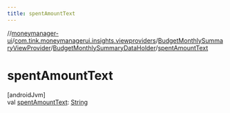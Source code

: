 ```yaml
---
title: spentAmountText
---
```

//[moneymanager-ui](../../../../index.html)/[com.tink.moneymanagerui.insights.viewproviders](../../index.html)/[BudgetMonthlySummaryViewProvider](../index.html)/[BudgetMonthlySummaryDataHolder](index.html)/[spentAmountText](spent-amount-text.html)



# spentAmountText



[androidJvm]\
val [spentAmountText](spent-amount-text.html): [String](https://kotlinlang.org/api/latest/jvm/stdlib/kotlin/-string/index.html)




